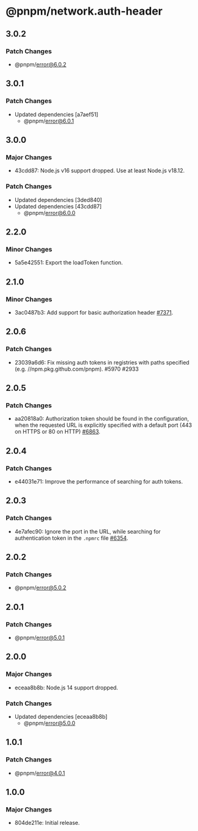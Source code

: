 # @pnpm/network.auth-header

## 3.0.2

### Patch Changes

- @pnpm/error@6.0.2

## 3.0.1

### Patch Changes

- Updated dependencies [a7aef51]
  - @pnpm/error@6.0.1

## 3.0.0

### Major Changes

- 43cdd87: Node.js v16 support dropped. Use at least Node.js v18.12.

### Patch Changes

- Updated dependencies [3ded840]
- Updated dependencies [43cdd87]
  - @pnpm/error@6.0.0

## 2.2.0

### Minor Changes

- 5a5e42551: Export the loadToken function.

## 2.1.0

### Minor Changes

- 3ac0487b3: Add support for basic authorization header [#7371](https://github.com/pnpm/pnpm/issues/7371).

## 2.0.6

### Patch Changes

- 23039a6d6: Fix missing auth tokens in registries with paths specified (e.g. //npm.pkg.github.com/pnpm). #5970 #2933

## 2.0.5

### Patch Changes

- aa20818a0: Authorization token should be found in the configuration, when the requested URL is explicitly specified with a default port (443 on HTTPS or 80 on HTTP) [#6863](https://github.com/pnpm/pnpm/pull/6864).

## 2.0.4

### Patch Changes

- e44031e71: Improve the performance of searching for auth tokens.

## 2.0.3

### Patch Changes

- 4e7afec90: Ignore the port in the URL, while searching for authentication token in the `.npmrc` file [#6354](https://github.com/pnpm/pnpm/issues/6354).

## 2.0.2

### Patch Changes

- @pnpm/error@5.0.2

## 2.0.1

### Patch Changes

- @pnpm/error@5.0.1

## 2.0.0

### Major Changes

- eceaa8b8b: Node.js 14 support dropped.

### Patch Changes

- Updated dependencies [eceaa8b8b]
  - @pnpm/error@5.0.0

## 1.0.1

### Patch Changes

- @pnpm/error@4.0.1

## 1.0.0

### Major Changes

- 804de211e: Initial release.
